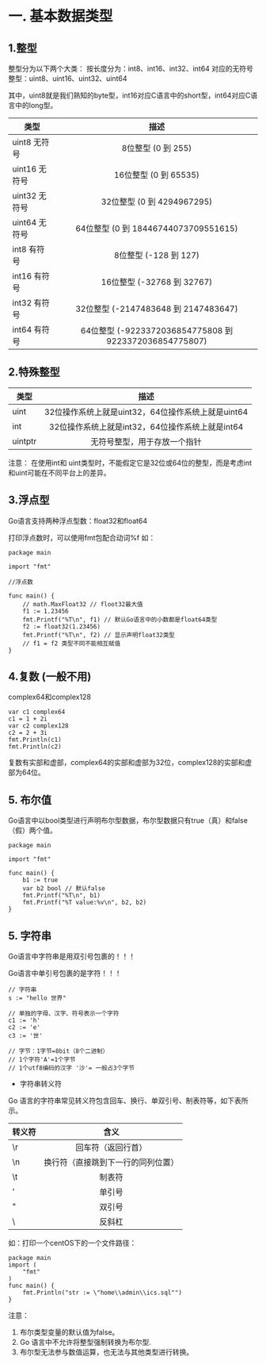 # 一. 基本数据类型
## 1.整型
整型分为以下两个大类： 按长度分为：int8、int16、int32、int64 对应的无符号整型：uint8、uint16、uint32、uint64

其中，uint8就是我们熟知的byte型，int16对应C语言中的short型，int64对应C语言中的long型。


| 类型        | 描述         |
| ------------- |:-------------:
|uint8	无符号   | 8位整型 (0 到 255)
|uint16 无符号   |16位整型 (0 到 65535)
|uint32	无符号   |32位整型 (0 到 4294967295)
|uint64	无符号   |64位整型 (0 到 18446744073709551615)
|int8	有符号   |8位整型 (-128 到 127)
|int16	有符号   |16位整型 (-32768 到 32767)
|int32	有符号   |32位整型 (-2147483648 到 2147483647)
|int64	有符号   |64位整型 (-9223372036854775808 到 9223372036854775807)


## 2.特殊整型

| 类型        | 描述         |
| ------------- |:-------------:
|uint	        |32位操作系统上就是uint32，64位操作系统上就是uint64
|int	        |32位操作系统上就是int32，64位操作系统上就是int64
|uintptr	    |无符号整型，用于存放一个指针


注意： 在使用int和 uint类型时，不能假定它是32位或64位的整型，而是考虑int和uint可能在不同平台上的差异。

## 3.浮点型

Go语言支持两种浮点型数：float32和float64

打印浮点数时，可以使用fmt包配合动词%f 如：
```
package main

import "fmt"

//浮点数

func main() {
	// math.MaxFloat32 // floot32最大值
	f1 := 1.23456
	fmt.Printf("%T\n", f1) // 默认Go语言中的小数都是float64类型
	f2 := float32(1.23456)
	fmt.Printf("%T\n", f2) // 显示声明float32类型
	// f1 = f2 类型不同不能相互赋值
}
```

## 4.复数 (一般不用)

complex64和complex128
```
var c1 complex64
c1 = 1 + 2i
var c2 complex128
c2 = 2 + 3i
fmt.Println(c1)
fmt.Println(c2)
```
复数有实部和虚部，complex64的实部和虚部为32位，complex128的实部和虚部为64位。

## 5. 布尔值

Go语言中以bool类型进行声明布尔型数据，布尔型数据只有true（真）和false（假）两个值。

```
package main

import "fmt"

func main() {
	b1 := true
	var b2 bool // 默认false
	fmt.Printf("%T\n", b1)
	fmt.Printf("%T value:%v\n", b2, b2)
}
```
## 5. 字符串
Go语言中字符串是用双引号包裹的！！！

Go语言中单引号包裹的是字符！！！

```
// 字符串
s := "hello 世界"

// 单独的字母、汉字、符号表示一个字符
c1 := 'h'
c2 := 'e'
c3 := '世'

// 字节：1字节=8bit（8个二进制）
// 1个字符'A'=1个字节
// 1个utf8编码的汉字 '沙'= 一般占3个字节
```

- 字符串转义符

Go 语言的字符串常见转义符包含回车、换行、单双引号、制表符等，如下表所示。

| 转义符        | 含义         |
| ------------- |:-------------:
|\r			    |回车符（返回行首）
|\n				|换行符（直接跳到下一行的同列位置）
|\t				|制表符
|\'				|单引号
|\"				|双引号
|\\				|反斜杠
如：打印一个centOS下的一个文件路径：
```
package main
import (
    "fmt"
)
func main() {
    fmt.Println("str := \"home\\admin\\ics.sql"")
}
```

注意：
1. 布尔类型变量的默认值为false。
2. Go 语言中不允许将整型强制转换为布尔型.
3. 布尔型无法参与数值运算，也无法与其他类型进行转换。